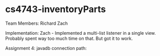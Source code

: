 # cs4743-inventoryParts
Team Members:
Richard 
Zach

Implementation:
Zach - Implemented a multi-list listener in a single view. Probably spent way too much time on that. But got it to work.

Assignment 4:
javadb connection path: 
<classpathentry kind="lib" path="C:/Users/zsala_000/Downloads/mysql-connector-java-5.1.34-bin.jar"/>
	<classpathentry kind="lib" path="C:/Users/SA4/git/cs4743-inventoryParts/mysql-connector-java-5.1.34-bin.jar"/>